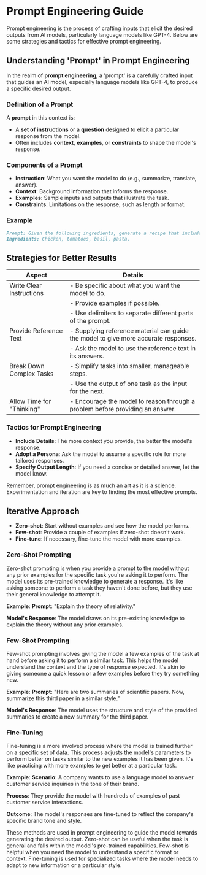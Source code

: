 # Prompt Engineering Guide

Prompt engineering is the process of crafting inputs that elicit the desired outputs from AI models, particularly language models like GPT-4. Below are some strategies and tactics for effective prompt engineering.

## Understanding 'Prompt' in Prompt Engineering

In the realm of **prompt engineering**, a 'prompt' is a carefully crafted input that guides an AI model, especially language models like GPT-4, to produce a specific desired output. 

### Definition of a Prompt

A **prompt** in this context is:

- A **set of instructions** or a **question** designed to elicit a particular response from the model.
- Often includes **context**, **examples**, or **constraints** to shape the model's response.

### Components of a Prompt

- **Instruction**: What you want the model to do (e.g., summarize, translate, answer).
- **Context**: Background information that informs the response.
- **Examples**: Sample inputs and outputs that illustrate the task.
- **Constraints**: Limitations on the response, such as length or format.

### Example

```markdown
Prompt: Given the following ingredients, generate a recipe that includes steps and measurements.
Ingredients: Chicken, tomatoes, basil, pasta.
```

## Strategies for Better Results

| Aspect                | Details                                                  |
| --------------------- | -------------------------------------------------------- |
| Write Clear Instructions | - Be specific about what you want the model to do.       |
|                         | - Provide examples if possible.                          |
|                         | - Use delimiters to separate different parts of the prompt. |
| Provide Reference Text | - Supplying reference material can guide the model to give more accurate responses. |
|                         | - Ask the model to use the reference text in its answers. |
| Break Down Complex Tasks | - Simplify tasks into smaller, manageable steps.         |
|                         | - Use the output of one task as the input for the next.   |
| Allow Time for "Thinking" | - Encourage the model to reason through a problem before providing an answer. |

### Tactics for Prompt Engineering

- **Include Details**: The more context you provide, the better the model's response.
- **Adopt a Persona**: Ask the model to assume a specific role for more tailored responses.
- **Specify Output Length**: If you need a concise or detailed answer, let the model know.

Remember, prompt engineering is as much an art as it is a science. Experimentation and iteration are key to finding the most effective prompts.

## Iterative Approach

- **Zero-shot**: Start without examples and see how the model performs.
- **Few-shot**: Provide a couple of examples if zero-shot doesn't work.
- **Fine-tune**: If necessary, fine-tune the model with more examples.

### Zero-Shot Prompting

Zero-shot prompting is when you provide a prompt to the model without any prior examples for the specific task you're asking it to perform. The model uses its pre-trained knowledge to generate a response. It's like asking someone to perform a task they haven't done before, but they use their general knowledge to attempt it.

**Example**:
**Prompt**: "Explain the theory of relativity."

**Model's Response**: The model draws on its pre-existing knowledge to explain the theory without any prior examples.

### Few-Shot Prompting

Few-shot prompting involves giving the model a few examples of the task at hand before asking it to perform a similar task. This helps the model understand the context and the type of response expected. It's akin to giving someone a quick lesson or a few examples before they try something new.

**Example**:
**Prompt**: "Here are two summaries of scientific papers. Now, summarize this third paper in a similar style."

**Model's Response**: The model uses the structure and style of the provided summaries to create a new summary for the third paper.

### Fine-Tuning

Fine-tuning is a more involved process where the model is trained further on a specific set of data. This process adjusts the model's parameters to perform better on tasks similar to the new examples it has been given. It's like practicing with more examples to get better at a particular task.

**Example**:
**Scenario**: A company wants to use a language model to answer customer service inquiries in the tone of their brand.

**Process**: They provide the model with hundreds of examples of past customer service interactions.

**Outcome**: The model's responses are fine-tuned to reflect the company's specific brand tone and style.

These methods are used in prompt engineering to guide the model towards generating the desired output. Zero-shot can be useful when the task is general and falls within the model's pre-trained capabilities. Few-shot is helpful when you need the model to understand a specific format or context. Fine-tuning is used for specialized tasks where the model needs to adapt to new information or a particular style.

